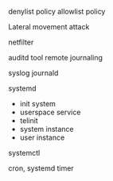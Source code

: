 
denylist policy
allowlist policy

Lateral movement attack

netfilter

auditd tool
remote journaling

syslog
journald

systemd

- init system
- userspace service
- telinit
- system instance
- user instance

systemctl

cron, systemd timer

